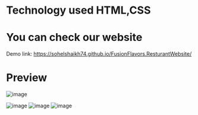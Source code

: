 # Technology used HTML,CSS
# You can check  our website 
 Demo link: https://sohelshaikh74.github.io/FusionFlavors.ResturantWebsite/

  # Preview 
  ![image](https://github.com/sohelshaikh74/FusionFlavors.ResturantWebsite/assets/118370019/5617dd87-7d82-44c1-81f3-ee756eb4e406)


![image](https://github.com/sohelshaikh74/FusionFlavors.ResturantWebsite/assets/118370019/6b8fc49e-dd4c-4be8-9766-afd08f228cec)
![image](https://github.com/sohelshaikh74/FusionFlavors.ResturantWebsite/assets/118370019/cf70bfa2-034f-4834-864e-3230c4f71610)
![image](https://github.com/sohelshaikh74/FusionFlavors.ResturantWebsite/assets/118370019/4fada277-e8a1-41a8-96b3-daa8d874d220)
